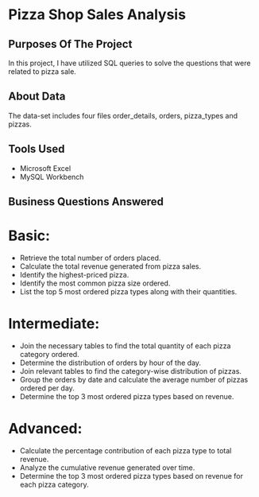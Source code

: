 # Pizza Shop Sales Analysis

## Purposes Of The Project

In this project, I have utilized SQL queries to solve the questions that were related to pizza sale.

## About Data

The data-set includes four files order_details, orders, pizza_types and pizzas.

## Tools Used

- Microsoft Excel
- MySQL Workbench


## Business Questions Answered

# Basic:
- Retrieve the total number of orders placed.
- Calculate the total revenue generated from pizza sales.
- Identify the highest-priced pizza.
- Identify the most common pizza size ordered.
- List the top 5 most ordered pizza types along with their quantities.


# Intermediate:
- Join the necessary tables to find the total quantity of each pizza category ordered.
- Determine the distribution of orders by hour of the day.
- Join relevant tables to find the category-wise distribution of pizzas.
- Group the orders by date and calculate the average number of pizzas ordered per day.
- Determine the top 3 most ordered pizza types based on revenue.

# Advanced:
- Calculate the percentage contribution of each pizza type to total revenue.
- Analyze the cumulative revenue generated over time.
- Determine the top 3 most ordered pizza types based on revenue for each pizza category.
